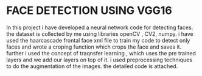 # FACE DETECTION USING VGG16
In this project i have developed a neural network code for detecting faces.
the dataset is collected by me using libraries openCV , CV2, numpy. i have used the haarcascade frontal face xml file to train my 
code to detect only faces and wrote a croping function which crops the face and saves it.
further i used the concept of traqnsfer learning , which uses the pre trained layers and we add our layers on top of it.
i used preprocessing techniques to do the augmentation of the images.
the detailed code is attached.
